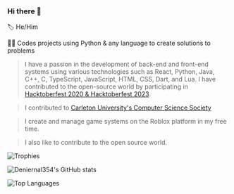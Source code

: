 ### Hi there 👋

🏷️ He/Him

👨‍💻 Codes projects using Python & any language to create solutions to problems

> I have a passion in the development of back-end and front-end systems using various technologies such as React, Python, Java, C++, C, TypeScript, JavaScript, HTML, CSS, Dart, and Lua. 
I have contributed to the open-source world by participating in [Hacktoberfest 2020 & Hacktoberfest 2023](https://hacktoberfest.com/).

> I contributed to [Carleton University's Computer Science Society](https://github.com/CarletonComputerScienceSociety)

> I create and manage game systems on the Roblox platform in my free time.

> I also like to contribute to the open source world.

![Trophies](https://github-profile-trophy.vercel.app/?username=Deniernal354&column=5&margin-w=7&margin-h=7)

<!--! ## My Github Stats-->
![Deniernal354's GitHub stats](https://github-readme-stats-gray-eight-32.vercel.app/api?username=Deniernal354&count_private=true&show_icons=true&theme=vue)

<!--! ## My Top Languages-->
![Top Languages](https://github-readme-stats-gray-eight-32.vercel.app/api/top-langs/?username=Deniernal354&layout=compact,github-readme-stats&theme=vue)

<!--
**Deniernal354/Deniernal354** is a ✨ _special_ ✨ repository because its `README.md` (this file) appears on your GitHub profile.

Here are some ideas to get you started:

- 🔭 I’m currently working on ...
- 🌱 I’m currently learning ...
- 👯 I’m looking to collaborate on ...
- 🤔 I’m looking for help with ...
- 💬 Ask me about ...
- 📫 How to reach me: ...
- 😄 Pronouns: ...
- ⚡ Fun fact: ...
-->
